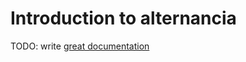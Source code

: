 # Introduction to alternancia

TODO: write [great documentation](http://jacobian.org/writing/what-to-write/)
